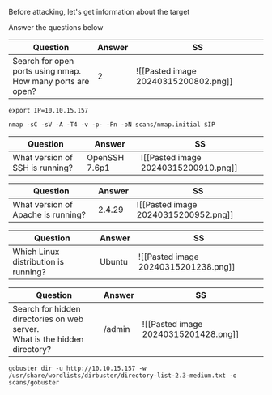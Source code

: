 Before attacking, let's get information about the target  

Answer the questions below

| Question                                                        | Answer | SS                                   |
| --------------------------------------------------------------- | ------ | ------------------------------------ |
| Search for open ports using nmap.  <br>How many ports are open? | 2      | ![[Pasted image 20240315200802.png]] |
```
export IP=10.10.15.157
```
```
nmap -sC -sV -A -T4 -v -p- -Pn -oN scans/nmap.initial $IP
```


| Question                        | Answer        | SS                                   |
| ------------------------------- | ------------- | ------------------------------------ |
| What version of SSH is running? | OpenSSH 7.6p1 | ![[Pasted image 20240315200910.png]] |



| Question                           | Answer | SS                                   |
| ---------------------------------- | ------ | ------------------------------------ |
| What version of Apache is running? | 2.4.29 | ![[Pasted image 20240315200952.png]] |



| Question                             | Answer | SS                                   |
| ------------------------------------ | ------ | ------------------------------------ |
| Which Linux distribution is running? | Ubuntu | ![[Pasted image 20240315201238.png]] |
  


| Question                                                                        | Answer | SS                                   |
| ------------------------------------------------------------------------------- | ------ | ------------------------------------ |
| Search for hidden directories on web server.  <br>What is the hidden directory? | /admin | ![[Pasted image 20240315201428.png]] |
```
gobuster dir -u http://10.10.15.157 -w /usr/share/wordlists/dirbuster/directory-list-2.3-medium.txt -o scans/gobuster
```
